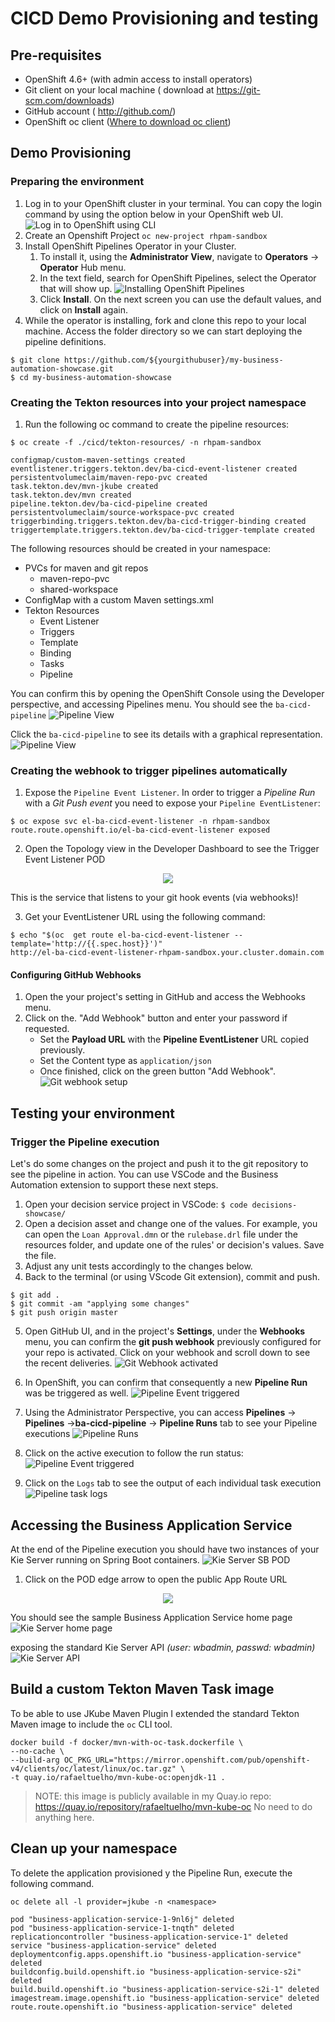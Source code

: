 # CICD Demo Provisioning and testing

## Pre-requisites

* OpenShift 4.6+ (with admin access to install operators)
* Git client on your local machine ( download at https://git-scm.com/downloads)
* GitHub account ( http://github.com/) 
* OpenShift oc client ([Where to download oc client](https://developers.redhat.com/openshift/command-line-tools))

## Demo Provisioning

### Preparing the environment

1. Log in to your OpenShift cluster in your terminal. You can copy the login command by using the option below in your OpenShift web UI.
	![Log in to OpenShift using CLI](docs/ocp-login.png)
2. Create an Openshift Project
   `oc new-project rhpam-sandbox`
3. Install OpenShift Pipelines Operator in your Cluster. 
   1. To install it, using the **Administrator View**, navigate to **Operators** -> **Operator** Hub menu. 
   2. In the text field, search for OpenShift Pipelines, select the Operator that will show up. 
       ![Installing OpenShift Pipelines](docs/tekton-operator-install.png)
   3. Click **Install**. On the next screen you can use the default values, and click on **Install** again.
4. While the operator is installing, fork and clone this repo to your local machine. Access the folder directory so we can start deploying the pipeline definitions.

```
$ git clone https://github.com/${yourgithubuser}/my-business-automation-showcase.git
$ cd my-business-automation-showcase
```

### Creating the Tekton resources into your project namespace

1. Run the following oc command to create the pipeline resources:

```
$ oc create -f ./cicd/tekton-resources/ -n rhpam-sandbox

configmap/custom-maven-settings created
eventlistener.triggers.tekton.dev/ba-cicd-event-listener created
persistentvolumeclaim/maven-repo-pvc created
task.tekton.dev/mvn-jkube created
task.tekton.dev/mvn created
pipeline.tekton.dev/ba-cicd-pipeline created
persistentvolumeclaim/source-workspace-pvc created
triggerbinding.triggers.tekton.dev/ba-cicd-trigger-binding created
triggertemplate.triggers.tekton.dev/ba-cicd-trigger-template created	
```

The following resources should be created in your namespace:

* PVCs for maven and git repos
	* maven-repo-pvc
	* shared-workspace
* ConfigMap with a custom Maven settings.xml
* Tekton Resources
	* Event Listener
	* Triggers
	* Template
	* Binding
	* Tasks
	* Pipeline

You can confirm this by opening the OpenShift Console using the Developer perspective, and accessing Pipelines menu. You should see the `ba-cicd-pipeline`
![Pipeline View	](docs/pipelines-view.png)

Click the `ba-cicd-pipeline` to see its details with a graphical representation.
![Pipeline View](docs/pipeline-details.png)

### Creating the webhook to trigger pipelines automatically

1. Expose the `Pipeline Event Listener`. In order to trigger a *Pipeline Run* with a *Git Push event* you need to expose your `Pipeline EventListener`:

```
$ oc expose svc el-ba-cicd-event-listener -n rhpam-sandbox
route.route.openshift.io/el-ba-cicd-event-listener exposed	
```

2. Open the Topology view in the Developer Dashboard to see the Trigger Event Listener POD

<p align="center">
  <img src="docs/pipeline-trigger-event-listener.png">
</p>


This is the service that listens to your git hook events (via webhooks)!

3. Get your EventListener URL using the following command:

```
$ echo "$(oc  get route el-ba-cicd-event-listener --template='http://{{.spec.host}}')"
http://el-ba-cicd-event-listener-rhpam-sandbox.your.cluster.domain.com
```

#### Configuring GitHub Webhooks 
1. Open the your project's setting in GitHub and access the Webhooks menu.
2. Click on the. "Add Webhook" button and enter your password if requested.
   * Set the **Payload URL** with the **Pipeline EventListener** URL copied previously. 
   * Set the Content type as `application/json`
   * Once finished, click on the green button "Add Webhook".
     ![Git webhook setup](docs/github-webhook.png) 

## Testing your environment

### Trigger the Pipeline execution

Let's do some changes on the project and push it to the git repository to see the pipeline in action. You can use VSCode and the Business Automation extension to support these next steps.

1. Open your decision service project in VSCode:
   `$ code decisions-showcase/`
3. Open a decision asset and change one of the values. For example, you can open the `Loan Approval.dmn` or the  `rulebase.drl` file under the resources folder, and update one of the rules' or decision's values. Save the file.
4. Adjust any unit tests accordingly to the changes below.
5. Back to the terminal (or using VScode Git extension), commit and push.

```
$ git add .
$ git commit -am "applying some changes"
$ git push origin master
```

5. Open GitHub UI, and in the project's **Settings**, under the **Webhooks** menu, you can confirm the **git push webhook** previously configured for your repo is activated. Click on your webhook and scroll down to see the recent deliveries. 
   ![Git Webhook activated](docs/github-webhook-payload.png)



6. In OpenShift, you can confirm that consequently a new **Pipeline Run** was be triggered as well.
   ![Pipeline Event triggered](docs/pipeline-run-status.png)

7. Using the Administrator Perspective, you can access **Pipelines** -> **Pipelines** ->**ba-cicd-pipeline**  ->  **Pipeline Runs** tab to see your Pipeline executions
   ![Pipeline Runs](docs/pipeline-run-status-2.png)

8. Click on the active execution to follow the run status:
	![Pipeline Event triggered](docs/pipeline-status-3.png)

9. Click on the `Logs` tab to see the output of each individual task execution
	![Pipeline task logs](docs/pipeline-run-task-logs.png)



## Accessing the Business Application Service

At the end of the Pipeline execution you should have two instances of your Kie Server running on Spring Boot containers.
![Kie Server SB POD](docs/kie-server-pods-topology.png)

1. Click on the POD edge arrow to open the public App Route URL

<p align="center">
  <img src="docs/kie-server-pod.png">
</p>

You should see the sample Business Application Service home page
![Kie Server home page](docs/business-service-app.png)

exposing the standard Kie Server API *(user: wbadmin, passwd: wbadmin)*
![Kie Server API](docs/kie-server-swagger.png)

## Build a custom Tekton Maven Task image
To be able to use JKube Maven Plugin I extended the standard Tekton Maven image to include the `oc` CLI tool.

```
docker build -f docker/mvn-with-oc-task.dockerfile \ 
--no-cache \ 
--build-arg OC_PKG_URL="https://mirror.openshift.com/pub/openshift-v4/clients/oc/latest/linux/oc.tar.gz" \
-t quay.io/rafaeltuelho/mvn-kube-oc:openjdk-11 .
```

> NOTE: this image is publicly available in my Quay.io repo: https://quay.io/repository/rafaeltuelho/mvn-kube-oc
> No need to do anything here.

## Clean up your namespace
To delete the application provisioned y the Pipeline Run, execute the following command.

```
oc delete all -l provider=jkube -n <namespace>

pod "business-application-service-1-9nl6j" deleted
pod "business-application-service-1-tnqth" deleted
replicationcontroller "business-application-service-1" deleted
service "business-application-service" deleted
deploymentconfig.apps.openshift.io "business-application-service" deleted
buildconfig.build.openshift.io "business-application-service-s2i" deleted
build.build.openshift.io "business-application-service-s2i-1" deleted
imagestream.image.openshift.io "business-application-service" deleted
route.route.openshift.io "business-application-service" deleted
```